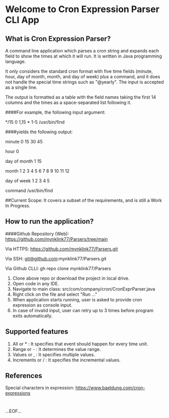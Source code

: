 # Welcome to Cron Expression Parser CLI App

## What is Cron Expression Parser?
A command line application which parses a cron string and expands each field to 
show the times at which it will run. It is written in Java programming language.

It only considers the standard cron format with five time fields 
(minute, hour, day of month, month, and day of week) plus a command, 
and it does not handle the special time strings such as "@yearly". 
The input is accepted as a single line.

The output is formatted as a table with the field names taking the first 14 columns 
and the times as a space-separated list following it. 

####For example, the following input argument:

*/15 0 1,15 * 1-5 /usr/bin/find

####yields the following output:

minute 0 15 30 45

hour  0

day of month 1 15

month 1 2 3 4 5 6 7 8 9 10 11 12 

day of week 1 2 3 4 5

command /usr/bin/find

##Current Scope: 
It covers a subset of the requirements, and is still a Work In Progress.

## How to run the application?
####Github Repository (Web): https://github.com/mynklink77/Parsers/tree/main

Via HTTPS: https://github.com/mynklink77/Parsers.git

Via SSH: git@github.com:mynklink77/Parsers.git

Via Github CLLI: gh repo clone mynklink77/Parsers

1. Clone above repo or download the project in local drive.
2. Open code in any IDE.
3. Navigate to main class: src/com/company/cron/CronExprParser.java
4. Right click on the file and select "Run ..."
5. When application starts running, user is asked to provide cron expression as console input.
6. In case of invalid input, user can retry up to 3 times before program exits automatically.

## Supported features
1. All or * : It specifies that event should happen for every time unit.
2. Range or - : It determines the value range.
3. Values or , : It specifies multiple values.
4. Increments or / : It specifies the incremental values.

## References
Special characters in expression: https://www.baeldung.com/cron-expressions

#
...EOF...

